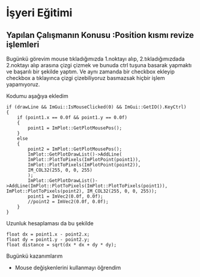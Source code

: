 # İşyeri Eğitimi


## Yapılan Çalışmanın Konusu :Position kısmı revize işlemleri

Bugünkü görevim mouse tıkladığımızda 1.noktayı alıp, 2.tıkladığımızdada 2.noktayı alıp arasına çizgi çizmek ve bunuda ctrl tuşuna basarak yapmaktı ve başarılı bir şekilde yaptım. Ve aynı zamanda bir checkbox ekleyip checkbox a tıklayınca çizgi çizebiliyoruz basmazsak hiçbir işlem yapamıyoruz.

Kodumu aşağıya ekledim

	if (drawLine && ImGui::IsMouseClicked(0) && ImGui::GetIO().KeyCtrl)
	{
		if (point1.x == 0.0f && point1.y == 0.0f)
		{
			point1 = ImPlot::GetPlotMousePos();
		}
		else
		{
			point2 = ImPlot::GetPlotMousePos();
			ImPlot::GetPlotDrawList()->AddLine(
			ImPlot::PlotToPixels(ImPlotPoint(point1)),
			ImPlot::PlotToPixels(ImPlotPoint(point2)),
			IM_COL32(255, 0, 0, 255)
			);
			ImPlot::GetPlotDrawList()->AddLine(ImPlot::PlotToPixels(ImPlot::PlotToPixels(point1)), ImPlot::PlotToPixels(point2), IM_COL32(255, 0, 0, 255));
			point1 = ImVec2(0.0f, 0.0f);
			//point2 = ImVec2(0.0f, 0.0f);
		}
	}



Uzunluk hesaplaması da bu şekilde

	float dx = point1.x - point2.x;
	float dy = point1.y - point2.y;
	float distance = sqrt(dx * dx + dy * dy);





Bugünkü kazanımlarım
-	Mouse değişkenlerini kullanmayı öğrendim
























 














 	







 





